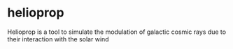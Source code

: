 # helioprop
Helioprop is a tool to simulate the modulation of galactic cosmic rays due to their interaction with the solar wind
